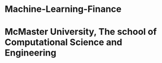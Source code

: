 # Machine-Learning-Finance
# McMaster University, The school of Computational Science and Engineering
